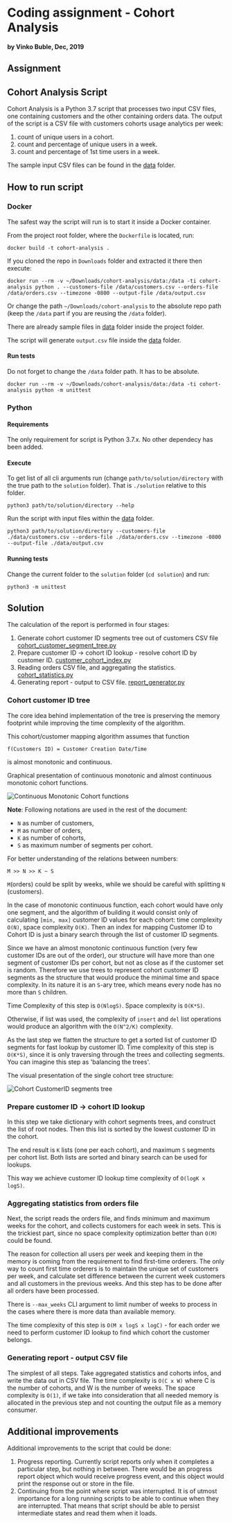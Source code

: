 # Coding assignment - Cohort Analysis

__by Vinko Buble, Dec, 2019__

## Assignment

[](https://github.com/vinkobuble/cohort-analysis/tree/master/assignment)

## Cohort Analysis Script

Cohort Analysis is a Python 3.7 script that processes two input CSV files, one containing customers and the other containing orders data.
The output of the script is a CSV file with customers cohorts usage analytics per week:
 1. count of unique users in a cohort.
 2. count and percentage of unique users in a week.
 3. count and percentage of 1st time users in a week.
 
 The sample input CSV files can be found in the [data](./data) folder.
 

## How to run script

### Docker

The safest way the script will run is to start it inside a Docker container.

From the project root folder, where the `Dockerfile` is located, run:

```
docker build -t cohort-analysis . 
```

If you cloned the repo in `Downloads` folder and extracted it there then execute:
```
docker run --rm -v ~/Downloads/cohort-analysis/data:/data -ti cohort-analysis python . --customers-file /data/customers.csv --orders-file /data/orders.csv --timezone -0800 --output-file /data/output.csv
```
Or change the path `~/Downloads/cohort-analysis` to the absolute repo path (keep the `/data` part if you are reusing the `/data` folder). 
 
There are already sample files in [data](./data) folder inside the project folder.

The script will generate `output.csv` file inside the [data](./data) folder.


#### Run tests

Do not forget to change the `/data` folder path. It has to be absolute. 
```
docker run --rm -v ~/Downloads/cohort-analysis/data:/data -ti cohort-analysis python -m unittest
```



### Python

#### Requirements 

The only requirement for script is Python 3.7.x. No other dependecy has been added.

#### Execute

To get list of all cli arguments run (change `path/to/solution/directory` with the true path to the `solution` folder). That is `./solution` relative to this folder.

`python3 path/to/solution/directory --help` 

Run the script with input files within the [data](./data) folder.

`python3 path/to/solution/directory --customers-file ./data/customers.csv --orders-file ./data/orders.csv --timezone -0800 --output-file ./data/output.csv`

#### Running tests

Change the current folder to the `solution` folder (`cd solution`) and run:

```python3 -m unittest```


## Solution

The calculation of the report is performed in four stages: 
1. Generate cohort customer ID segments tree out of customers CSV file [cohort_customer_segment_tree.py](./solution/src/cohort_customer_segment_tree.py)
2. Prepare customer ID -> cohort ID lookup - resolve cohort ID by customer ID. [customer_cohort_index.py](./src/solution/customer_cohort_index.py)
3. Reading orders CSV file, and aggregating the statistics. [cohort_statistics.py](./src/solution/cohort_statistics.py)
4. Generating report - output to CSV file. [report_generator.py](./src/solution/report_generator.py)

### Cohort customer ID tree

The core idea behind implementation of the tree is preserving the memory footprint while improving the time complexity of the algorithm.

This cohort/customer mapping algorithm assumes that function
```
f(Customers ID) = Customer Creation Date/Time
```
is almost monotonic and continuous.

Graphical presentation of continuous monotonic and almost continuous monotonic cohort functions.

![Continuous Monotonic Cohort functions](./assets/continuous-monotonic-cohorts-functions.png "Continuous Monotonic Cohort functions")


**Note**: Following notations are used in the rest of the document: 
- `N` as number of customers, 
- `M` as number of orders, 
- `K` as number of cohorts,
- `S` as maximum number of segments per cohort.

For better understanding of the relations between numbers:

`M >> N >> K ~ S`

`M`(orders) could be split by weeks, while we should be careful with splitting `N` (customers).

In the case of monotonic continuous function, each cohort would have only one segment, and the algorithm of building it would consist only of calculating `[min, max]` customer ID values for each cohort: time complexity `O(N)`, space complexity `O(K)`. Then an index for mapping Customer ID to Cohort ID is just a binary search through the list of customer ID segments.

Since we have an almost monotonic continuous function (very few customer IDs are out of the order), our structure will have more than one segment of customer IDs per cohort, but not as close as if the customer set is random. Therefore we use trees to represent cohort customer ID segments as the structure that would produce the minimal time and space complexity. In its nature it is an `S`-ary tree, which means every node has no more than `S` children.

Time Complexity of this step is `O(NlogS)`.
Space complexity is `O(K*S)`.

Otherwise, if list was used, the complexity of `insert` and `del` list operations would produce an algorithm with the `O(N^2/K)` complexity.

As the last step we flatten the structure to get a sorted list of customer ID segments for fast lookup by customer ID. 
Time complexity of this step is `O(K*S)`, since it is only traversing through the trees and collecting segments. You can imagine this step as 'balancing the trees'.

The visual presentation of the single cohort tree structure:

![Cohort CustomerID segments tree](./assets/cohort-customer-segments-tree.png "Cohort CustomerID segments tree")


### Prepare customer ID -> cohort ID lookup

In this step we take dictionary with cohort segments trees, and construct the list of root nodes. 
Then this list is sorted by the lowest customer ID in the cohort. 

The end result is `K` lists (one per each cohort), and maximum `S` segments per cohort list. Both lists are sorted and binary search can be used for lookups. 

This way we achieve customer ID lookup time complexity of `O(logK x logS)`.


### Aggregating statistics from orders file

Next, the script reads the orders file, and finds minimum and maximum weeks for the cohort, and collects customers for each week in sets. 
This is the trickiest part, since no space complexity optimization better than `O(M)` could be found.

The reason for collection all users per week and keeping them in the memory is coming from the requirement to find first-time orderers. 
The only way to count first time orderers is to maintain the unique set of customers per week, and calculate set difference between the current week customers and all customers in the previous weeks.
And this step has to be done after all orders have been processed.

There is `--max_weeks` CLI argument to limit number of weeks to process in the cases where there is more data than available memory.

The time complexity of this step is `O(M x logS x logC)` - for each order we need to perform customer ID lookup to find which cohort the customer belongs.

### Generating report - output CSV file

The simplest of all steps. Take aggregated statistics and cohorts infos, and write the data out in CSV file. 
The time complexity is `O(C x W)` where C is the number of cohorts, and W is the number of weeks.
The space complexity is `O(1)`, if we take into consideration that all needed memory is allocated in the previous step and not counting the output file as a memory consumer.

## Additional improvements

Additional improvements to the script that could be done:
1. Progress reporting. Currently script reports only when it completes a particular step, but nothing in between. There would be an progress report object which would receive progress event, and this object would print the response out or store in the file.
2. Continuing from the point where script was interrupted. It is of utmost importance for a long running scripts to be able to continue when they are interrupted. That means that script should be able to persist intermediate states and read them when it loads.

